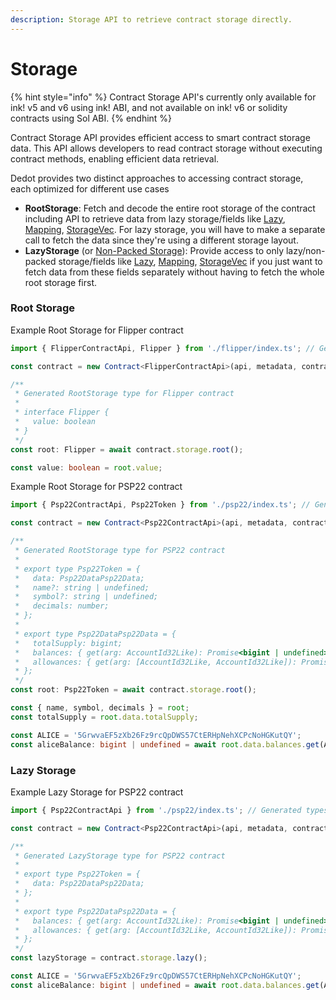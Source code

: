 ```yaml
---
description: Storage API to retrieve contract storage directly.
---
```


# Storage

{% hint style="info" %}
Contract Storage API's currently only available for ink! v5 and v6 using ink! ABI, and not available on ink! v6 or solidity contracts using Sol ABI.
{% endhint %}

Contract Storage API provides efficient access to smart contract storage data. This API allows developers to read contract storage without executing contract methods, enabling efficient data retrieval.

Dedot provides two distinct approaches to accessing contract storage, each optimized for different use cases

* **RootStorage**: Fetch and decode the entire root storage of the contract including API to retrieve data from lazy storage/fields like [Lazy](https://docs.rs/ink_storage/5.1.1/ink_storage/struct.Lazy.html), [Mapping](https://docs.rs/ink_storage/5.1.1/ink_storage/struct.Mapping.html), [StorageVec](https://docs.rs/ink_storage/5.1.1/ink_storage/struct.StorageVec.html). For lazy storage, you will have to make a separate call to fetch the data since they're using a different storage layout.
* **LazyStorage** (or [Non-Packed Storage](https://use.ink/docs/v5/datastructures/storage-layout#packed-vs-non-packed-layout)): Provide access to only lazy/non-packed storage/fields like [Lazy](https://docs.rs/ink_storage/5.1.1/ink_storage/struct.Lazy.html), [Mapping](https://docs.rs/ink_storage/5.1.1/ink_storage/struct.Mapping.html), [StorageVec](https://docs.rs/ink_storage/5.1.1/ink_storage/struct.StorageVec.html) if you just want to fetch data from these fields separately without having to fetch the whole root storage first.

### Root Storage

Example Root Storage for Flipper contract

```typescript
import { FlipperContractApi, Flipper } from './flipper/index.ts'; // Generated types for flipper contract

const contract = new Contract<FlipperContractApi>(api, metadata, contractAddress);

/**
 * Generated RootStorage type for Flipper contract
 *
 * interface Flipper {
 *   value: boolean
 * }
 */
const root: Flipper = await contract.storage.root();

const value: boolean = root.value;
```

Example Root Storage for PSP22 contract

```typescript
import { Psp22ContractApi, Psp22Token } from './psp22/index.ts'; // Generated types for psp22 contract 

const contract = new Contract<Psp22ContractApi>(api, metadata, contractAddress);

/**
 * Generated RootStorage type for PSP22 contract
 * 
 * export type Psp22Token = {
 *   data: Psp22DataPsp22Data;
 *   name?: string | undefined;
 *   symbol?: string | undefined;
 *   decimals: number;
 * };
 *
 * export type Psp22DataPsp22Data = {
 *   totalSupply: bigint;
 *   balances: { get(arg: AccountId32Like): Promise<bigint | undefined> };
 *   allowances: { get(arg: [AccountId32Like, AccountId32Like]): Promise<bigint | undefined> };
 * };
 */
const root: Psp22Token = await contract.storage.root();

const { name, symbol, decimals } = root;
const totalSupply = root.data.totalSupply;

const ALICE = '5GrwvaEF5zXb26Fz9rcQpDWS57CtERHpNehXCPcNoHGKutQY';
const aliceBalance: bigint | undefined = await root.data.balances.get(ALICE);

```

### Lazy Storage

Example Lazy Storage for PSP22 contract

```typescript
import { Psp22ContractApi } from './psp22/index.ts'; // Generated types for psp22 contract 

const contract = new Contract<Psp22ContractApi>(api, metadata, contractAddress);

/**
 * Generated LazyStorage type for PSP22 contract
 * 
 * export type Psp22Token = {
 *   data: Psp22DataPsp22Data;
 * };
 *
 * export type Psp22DataPsp22Data = {
 *   balances: { get(arg: AccountId32Like): Promise<bigint | undefined> };
 *   allowances: { get(arg: [AccountId32Like, AccountId32Like]): Promise<bigint | undefined> };
 * };
 */
const lazyStorage = contract.storage.lazy();

const ALICE = '5GrwvaEF5zXb26Fz9rcQpDWS57CtERHpNehXCPcNoHGKutQY';
const aliceBalance: bigint | undefined = await root.data.balances.get(ALICE);

```


